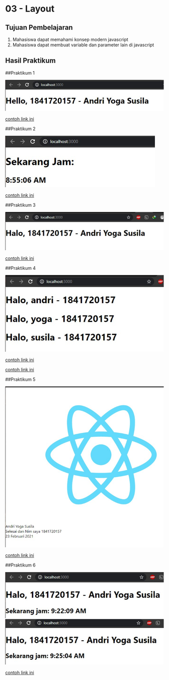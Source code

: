 # 03 - Layout

## Tujuan Pembelajaran

1. Mahasiswa dapat memahami konsep modern javascript
2. Mahasiswa dapat membuat variable dan parameter lain di javascript

## Hasil Praktikum

##Praktikum 1


![LINK](img/praktikum1hasil.jpg)

[contoh link ini](../../../src/03_konsep_reactjs/praktikum1/index.js)

##Praktikum 2


![LINK](img/praktikum2.jpg)

[contoh link ini](../../../src/03_konsep_reactjs/praktikum2/index.js)

##Praktikum 3


![LINK](img/praktikum3.jpg)

[contoh link ini](../../../src/03_konsep_reactjs/praktikum3/index.js)

##Praktikum 4


![LINK](img/praktikum4.jpg)

[contoh link ini](../../../src/03_konsep_reactjs/praktikum4/App.js)

[contoh link ini](../../../src/03_konsep_reactjs/praktikum4/index.js)

##Praktikum 5


![LINK](img/praktikum5.jpg)

[contoh link ini](../../../src/03_konsep_reactjs/praktikum5/App.js)

##Praktikum 6

![LINK](img/praktikum6.jpg)
![LINK](img/praktikum6berjalan.jpg)

[contoh link ini](../../../src/03_konsep_reactjs/praktikum6/index.js)